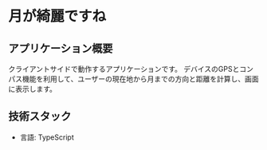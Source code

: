 # 月が綺麗ですね

## アプリケーション概要

クライアントサイドで動作するアプリケーションです。
デバイスのGPSとコンパス機能を利用して、ユーザーの現在地から月までの方向と距離を計算し、画面に表示します。

## 技術スタック

-   言語: TypeScript
